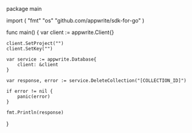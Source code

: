 package main

import (
    "fmt"
    "os"
    "github.com/appwrite/sdk-for-go"
)

func main() {
    var client := appwrite.Client{}

    client.SetProject("")
    client.SetKey("")

    var service := appwrite.Database{
        client: &client
    }

    var response, error := service.DeleteCollection("[COLLECTION_ID]")

    if error != nil {
        panic(error)
    }

    fmt.Println(response)
}